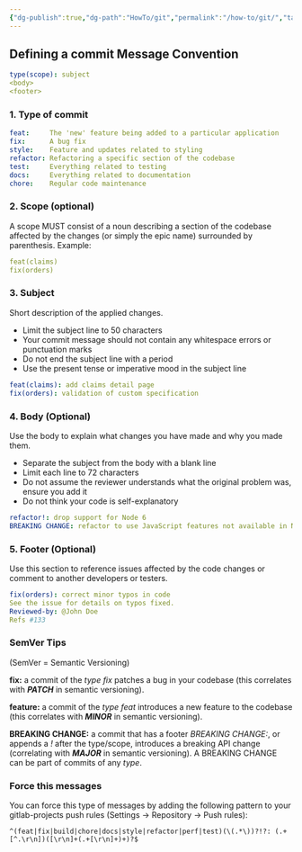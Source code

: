 ```yaml
---
{"dg-publish":true,"dg-path":"HowTo/git","permalink":"/how-to/git/","tags":["git","notes/evergreen"],"dgShowToc":true,"noteIcon":"tree","created":"2022-11-11 11:18","updated":"2024-11-29 22:26"}
---
```


## Defining a commit Message Convention

```yaml
type(scope): subject
<body>
<footer>
```

### 1. Type of commit

```yaml
feat:     The 'new' feature being added to a particular application
fix:      A bug fix
style:    Feature and updates related to styling
refactor: Refactoring a specific section of the codebase
test:     Everything related to testing
docs:     Everything related to documentation
chore:    Regular code maintenance
```

### 2. Scope (optional)

A scope MUST consist of a noun describing a section of the codebase affected by the changes (or simply the epic name) surrounded by parenthesis. Example:

```yaml
feat(claims)
fix(orders)
```

### 3. Subject

Short description of the applied changes.
- Limit the subject line to 50 characters
- Your commit message should not contain any whitespace errors or punctuation marks
- Do not end the subject line with a period
- Use the present tense or imperative mood in the subject line

```yaml
feat(claims): add claims detail page
fix(orders): validation of custom specification
```

### 4. Body (Optional)

Use the body to explain what changes you have made and why you made them.
- Separate the subject from the body with a blank line
- Limit each line to 72 characters
- Do not assume the reviewer understands what the original problem was, ensure you add it
- Do not think your code is self-explanatory

```yaml
refactor!: drop support for Node 6
BREAKING CHANGE: refactor to use JavaScript features not available in Node 6.
```

### 5. Footer (Optional)

Use this section to reference issues affected by the code changes or comment to another developers or testers.

```yaml
fix(orders): correct minor typos in code
See the issue for details on typos fixed.
Reviewed-by: @John Doe
Refs #133
```

### SemVer Tips
(SemVer = Semantic Versioning)

**fix:** a commit of the _type_ _fix_ patches a bug in your codebase (this correlates with **_PATCH_** in semantic versioning).

**feature:** a commit of the _type_ _feat_ introduces a new feature to the codebase (this correlates with **_MINOR_** in semantic versioning).

**BREAKING CHANGE:** a commit that has a footer _BREAKING CHANGE:_, or appends a _!_ after the type/scope, introduces a breaking API change (correlating with **_MAJOR_** in semantic versioning). A BREAKING CHANGE can be part of commits of any _type_.

### Force this messages

You can force this type of messages by adding the following pattern to your gitlab-projects push rules (Settings → Repository → Push rules):

```
^(feat|fix|build|chore|docs|style|refactor|perf|test)(\(.*\))?!?: (.+[^.\r\n])([\r\n]+(.+[\r\n]+)+)?$
```